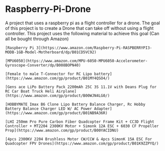 # Raspberry-Pi-Drone
A project that uses a raspberry pi as a flight controller for a drone.
The goal of this project is to create a Drone that can take off without using a flight controller.
This project uses the following material to achieve this goal (Can all be bought through Amazon)


    [Raspberry Pi 3](https://www.amazon.com/Raspberry-Pi-RASPBERRYPI3-MODB-1GB-Model-Motherboard/dp/B01CD5VC92)
    
    [MPU6050](https://www.amazon.com/MPU-6050-MPU6050-Accelerometer-Gyroscope-Converter/dp/B008BOPN40)
    
    [Female to male T-Connector for RC Lipo battery](https://www.amazon.com/gp/product/B01MY4QSO4/)
    
    [Gens ace LiPo Battery Pack 2200mAh 25C 3S 11.1V with Deans Plug for RC Car Boat Truck Heli Airplane](https://www.amazon.com/gp/product/B00WJN4LG0/)
    
    [HOBBYMATE Imax B6 Clone Lipo Battery Balance Charger, Rc Hobby Battery Balance Charger LED W/ AC Power Adapter](https://www.amazon.com/gp/product/B01NB9A36R)
    
    [LHI 250mm Pro Pure Carbon Fiber Quadcopter Frame Kit + CC3D Flight Controller + MT2204 2300KV Motor + Simonk 12A ESC + 6030 CF Propeller Prop](https://www.amazon.com/gp/product/B00YACIDNU)
    
    [4pcs 2300KV 2204 Brushless Motor CW/CCW & 4pcs SimonK 15A ESC For Quadcopter FPV Drones](https://www.amazon.com/gp/product/B01K9ZZPYQ/)
	
